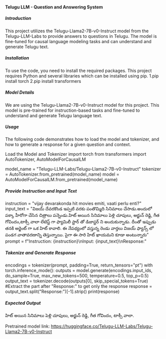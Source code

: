 #### Telugu LLM - Question and Answering System    

##### Introduction
This project utilizes the Telugu-Llama2-7B-v0-Instruct model from the Telugu-LLM-Labs to provide answers to questions in Telugu. The model is fine-tuned for causal language modeling tasks and can understand and generate Telugu text. 

##### Installation
To use the code, you need to install the required packages. This project requires Python and several libraries which can be installed using pip. 
1.pip install torch
2.pip install transformers  

##### Model Details
We are using the Telugu-Llama2-7B-v0-Instruct model for this project. This model is pre-trained for instruction-based tasks and fine-tuned to understand and generate Telugu language text.

##### Usage
The following code demonstrates how to load the model and tokenizer, and how to generate a response for a given question and context.

Load the Model and Tokenizer 
import torch
from transformers import AutoTokenizer, AutoModelForCausalLM 

model_name = "Telugu-LLM-Labs/Telugu-Llama2-7B-v0-Instruct"
tokenizer = AutoTokenizer.from_pretrained(model_name)
model = AutoModelForCausalLM.from_pretrained(model_name)  

##### Provide Instruction and Input Text 
instruction = "vijay devarakonda hit movies emiti, vaati perlu enti?"
input_text = "విజయ్ దేవరకొండ ఇప్పటి వరకు పంతొమ్మిది సినిమాలు చేసాడు.అందులో పక్కా హీరోగా చేసిన చిత్రాలు పన్నెండు.హిట్ అయిన సినిమాలు పెళ్లి చూపులు, అర్జున్ రెడ్డి, గీత గోవిందం,టాక్సీ వాలా లేటెస్ట్ గా ఫ్యామిలీ స్టార్ తో డిజాస్టర్ ని అందుకున్నాడు.  దీంతో ఇప్పుడు తనకి అర్జెంట్ గా ఒక హిట్ కావాలి. ఈ నేపథ్యంలో వస్తున్న రెండు వార్తలు విజయ్ ఫ్యాన్స్ లో పండగ వాతావరణాన్ని తెస్తున్నాయి. పైగా ఈ సారి హిట్ ఖాయమని కూడా అంటున్నారు"
prompt = f"Instruction: {instruction}\nInput: {input_text}\nResponse:"   

##### Tokenize and Generate Response 

encodings = tokenizer(prompt, padding=True, return_tensors="pt")
with torch.inference_mode():
    outputs = model.generate(encodings.input_ids, do_sample=True, max_new_tokens=500, temperature=0.5, top_p=0.5)
output_text = tokenizer.decode(outputs[0], skip_special_tokens=True)
#Extract the part after "Response:" to get only the response
response = output_text.split("Response:")[-1].strip()
print(response) 

##### Expected Output
హిట్ అయిన సినిమాలు పెళ్లి చూపులు, అర్జున్ రెడ్డి, గీత గోవిందం, టాక్సీ వాలా. 

Pretrained model link: https://huggingface.co/Telugu-LLM-Labs/Telugu-Llama2-7B-v0-Instruct
